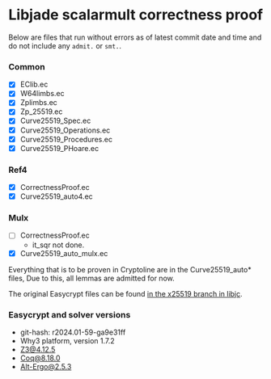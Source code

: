 # Libjade scalarmult correctness proof

Below are files that run without errors as of latest commit date and time and do not include any `admit.` or `smt.`.


### Common
- [X] EClib.ec
- [X] W64limbs.ec
- [X] Zplimbs.ec
- [X] Zp_25519.ec
- [X] Curve25519_Spec.ec
- [X] Curve25519_Operations.ec
- [X] Curve25519_Procedures.ec
- [X] Curve25519_PHoare.ec

### Ref4
- [X] CorrectnessProof.ec
- [X] Curve25519_auto4.ec

### Mulx
- [ ] CorrectnessProof.ec
    - it_sqr not done.
- [X] Curve25519_auto_mulx.ec

Everything that is to be proven in Cryptoline are in the Curve25519_auto* files, Due to this, all lemmas are admitted for now.

The original Easycrypt files can be found [in the x25519 branch in libjc](https://github.com/tfaoliveira/libjc/tree/x25519/proof/crypto_scalarmult/curve25519).

### Easycrypt and solver versions

- git-hash: r2024.01-59-ga9e31ff
- Why3 platform, version 1.7.2
- Z3@4.12.5
- Coq@8.18.0
- Alt-Ergo@2.5.3
